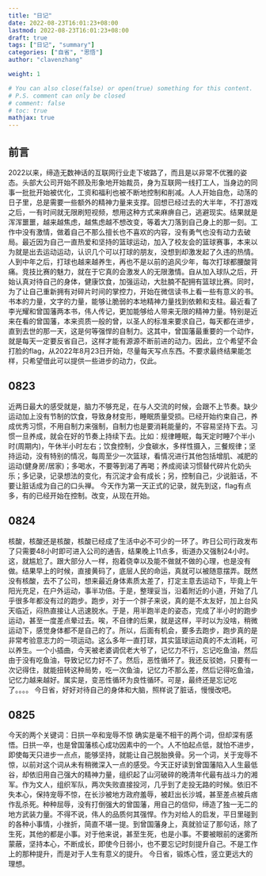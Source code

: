 ```yaml
---
title: "日记"
date: 2022-08-23T16:01:23+08:00
lastmod: 2022-08-23T16:01:23+08:00
draft: true
tags: ["日记", "summary"]
categories: ["自省", "思悟"]
author: "clavenzhang"

weight: 1

# You can also close(false) or open(true) something for this content.
# P.S. comment can only be closed
# comment: false
# toc: true
mathjax: true
---
```


## 前言
2022以来，缔造无数神话的互联网行业走下坡路了，而且是以非常不优雅的姿态。头部大公司开始不顾及形象地开始裁员，身为互联网一线打工人，当身边的同事一批批开始被优化，工资和福利也被不断地控制和削减。人人开始自危，动荡的日子里，总是需要一些额外的精神力量来支撑。回想已经过去的大半年，不打游戏之后，一有时间就无限刷短视频，想用这种方式来麻痹自己，逃避现实。结果就是浑浑噩噩，越来越焦虑，越焦虑越不想改变，等着大刀落到自己身上的那一刻。工作中没有激情，做着自己不那么擅长也不喜欢的内容，没有勇气也没有动力去破局。最近因为自己一直热爱和坚持的篮球运动，加入了校友会的篮球赛事，本来以为就是出去运动运动，认识几个可以打球的朋友，没想到却激发起了久违的热情。人到中年之后，打球也越来越养生，再也不是以前的追风少年，每次打球都腰酸背痛。竞技比赛的魅力，就在于它真的会激发人的无限激情。自从加入球队之后，开始认真对待自己的身体，健康饮食，加强运动，大肚腩不配拥有篮球比赛。同时，为了让自己重新拥有对碎片时间的掌控力，开始在微信读书上看一些有意义的书。书本的力量，文字的力量，能够让脆弱的本地精神力量找到依赖和支柱。最近看了李光耀和曾国藩两本书，伟人传记，更加能够给人带来无限的精神力量。特别是近来在看的曾国藩，本来资质一般的曾，以圣人的标准来要求自己，每天都在进步，直到去世的那一天，这是何等强悍的自制力。这其中，曾国藩最重要的一个动作，就是每天一定要反省自己，这样才能有源源不断前进的动力。因此，立个希望不会打脸的flag，从2022年8月23日开始，尽量每天写点东西。不要求最终结果能怎样，只希望借此可以提供一些进步的动力，仅此。

## 0823
近两日最大的感受就是，脑力不够充足，在与人交流的时候，会跟不上节奏。缺少运动加上没有节制的饮食，导致身材变形，睡眠质量受损。已经开始约束自己，养成优秀习惯，不用自制力来强制，自制力也是要消耗能量的，不容易坚持下去。习惯一旦养成，就会在好的节奏上持续下去。比如：规律睡眠，每天定时睡7个半小时(周期内)，午休半小时左右；饮食控制，少食碳水，多样性摄入，三餐规律；坚持运动，没有特别的情况，每周至少一次篮球，看情况进行其他包括增肌、减肥的运动(健身房/居家)；多喝水，不要等到渴了再喝；养成阅读习惯替代碎片化奶头乐；多记录，记录想法的变化，有沉淀才会有成长；另，控制自己，少说脏话，不要让脏话成为自己的口头禅。
今天作为第一天正式的记录，就先到这，flag有点多，有的已经开始在控制。改变，从现在开始。

## 0824
核酸，核酸还是核酸，核酸已经成了生活中必不可少的一环了。昨日公司行政发布了只需要48小时即可进入公司的通告，结果晚上11点多，街道办又强制24小时。这，就尴尬了。跟大部分人一样，抱着侥幸以及能不做就不做的心理，也是没有做。结果早上的时候，直接黄码了，底层人民的命运，真就可以被随意摆弄。既然没有核酸，去不了公司，想来最近身体素质太差了，打定主意去运动下，毕竟上午阳光充足，在户外运动，事半功倍。于是，整理妥当，沿着附近的小道，开始了几乎很多年都没有过的跑步。跑步，对于一个胖子来说，真的是不太友好，加上台风天临近，闷热直接让人迅速脱水。于是，用半跑半走的姿态，完成了半小时的跑步运动，甚至一度差点晕过去。唉，不自律的后果，就是这样，平时以为没啥，稍微运动下，感觉身体都不是自己的了。所以，后面有机会，要多去跑步，跑步真的是非常考验意志力的一项运动。这么多年一直打球，其实篮球运动真的不太消耗，可以养生。一个小插曲，今天被老婆调侃老大爷了，记忆力不行，忘记吃鱼油，然后由于没有吃鱼油，导致记忆力好不了。然后，恶性循环了。我还反驳她，只要有一次记得住，就能扭转这种局势，吃一次鱼油，记忆力不那么差，然后记得吃鱼油，记忆力越来越好。属实是，变恶性循环为良性循环。可是，最终还是忘记吃了。。。。
今日省，好好对待自己的身体和大脑，照样说了脏话，慢慢改吧。

## 0825
今天的两个关键词：日拱一卒和宠辱不惊
确实是毫不相干的两个词，但却深有感悟。日拱一卒，也是曾国藩核心成功因素中的一个。人不怕起点低，就怕不进步，即使每天只进步一点点，能够坚持，就能让自己脱胎换骨。另一个词，关于宠辱不惊，以前对这个词从未有稍微深入一点的感受。今天正好读到曾国藩陷入人生最低谷，却依旧用自己强大的精神力量，组织起了山河破碎的晚清年代最有战斗力的湘军。作为文人，组织军队，两次失败直接投河，几乎到了走投无路的时候。依旧不失本心，保持宠辱不惊，在长沙被地方政府羞辱，被赶出长沙城，甚至差点被兵痞作乱杀死。种种屈辱，没有打倒强大的曾国藩，用自己的信仰，缔造了独一无二的地方武装力量。不得不说，伟人的品质何其强悍。作为对给人的启发，平日里碰到的各种小事情，小挫折，简直不堪一提。到曾国藩身上，真就验证了那句话，除了生死，其他的都是小事。对于他来说，甚至生死，也是小事。不要被眼前的迷雾所蒙蔽，坚持本心，不断成长，即使今日弱小，也不要忘记时刻提升自己。不是工作上的那种提升，而是对于人生有意义的提升。
今日省，锻炼心性，竖立更远大的理想。